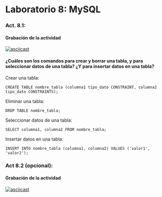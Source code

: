# Laboratorio 8: MySQL

### Act. 8.1:

#### Grabación de la actividad
[![asciicast](https://asciinema.org/a/jkDa0MTyU3CrBhpFNA1yBbTIw.svg)](https://asciinema.org/a/jkDa0MTyU3CrBhpFNA1yBbTIw)

#### ¿Cuáles son los comandos para crear y borrar una tabla, y para seleccionar datos de una tabla? ¿Y para insertar datos en una tabla?
Crear una tabla:

    CREATE TABLE nombre_tabla (columna1 tipo_dato CONSTRAINT, columna2 tipo_dato CONSTRAINTS);

Eliminar una tabla:

    DROP TABLE nombre_tabla;

Seleccionar datos de una tabla:

    SELECT columna1, columna2 FROM nombre_tabla;

Insertar datos en una tabla:

    INSERT INTO nombre_tabla (columna1, columna2) VALUES ('valor1', 'valor2');

### Act 8.2 (opcional):

#### Grabación de la actividad
[![asciicast](https://asciinema.org/a/o1lImxvNH6YofeCpTGaCPxaOM.svg)](https://asciinema.org/a/o1lImxvNH6YofeCpTGaCPxaOM)